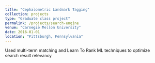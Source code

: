 ```yaml
---
title: "Cephalometric Landmark Tagging"
collection: projects
type: "Graduate class project"
permalink: /projects/search-engine
venue: "Carnegie Mellon University"
date: 2016-01-01
location: "Pittsburgh, Pennsylvania"
---
```


Used multi-term matching and Learn To Rank ML techniques to optimize search result relevancy
